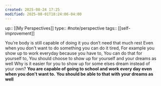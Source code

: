 ```yaml
---
created: 2025-08-24 17:25
modified: 2025-08-01T18:24:06-04:00
---
```

up:: [[My Perspectives]]
type:: #note/perspective 
tags:: [[self-improvement]]

You’re body is still capable of doing it you don’t need that much rest
Even when you don't want to do something you can do it tired,
For example you show up to work everyday because you have to,
You can do that for yourself to,
You should choose to show up for yourself and your dreams as well
Why is it easier for you to show up for some elses dream instead of your own?
**You are capable of going to school and work every day even when you don't want to.**
**You should be able to that with your dreams as well**
